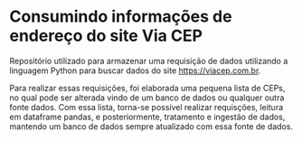 # Consumindo informações de endereço do site Via CEP

Repositório utilizado para armazenar uma requisição de dados utilizando a linguagem Python para buscar dados do site https://viacep.com.br. 

Para realizar essas requisições, foi elaborada uma pequena lista de CEPs, no qual pode ser alterada vindo de um banco de dados ou qualquer outra fonte dados. Com essa lista, torna-se possível realizar requisções, leitura em dataframe pandas, e posteriormente, tratamento e ingestão de dados, mantendo um banco de dados sempre atualizado com essa fonte de dados.


